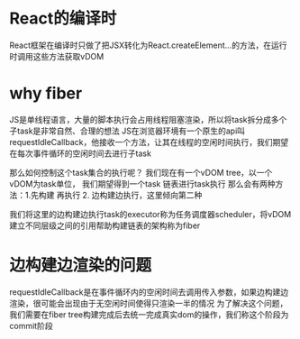 # React的编译时
React框架在编译时只做了把JSX转化为React.createElement...的方法，在运行时调用这些方法获取vDOM

# why fiber
JS是单线程语言，大量的脚本执行会占用线程阻塞渲染，所以将task拆分成多个子task是非常自然、合理的想法
JS在浏览器环境有一个原生的api叫requestIdleCallback，他接收一个方法，让其在线程的空闲时间执行，我们期望在每次事件循环的空闲时间去进行子task

那么如何控制这个task集合的执行呢？
我们现在有一个vDOM tree，以一个vDOM为task单位， 我们期望得到一个task 链表进行task执行
那么会有两种方法：1.先构建 再执行 2. 边构建边执行，这里倾向第二种

我们将这里的边构建边执行task的executor称为任务调度器scheduler，将vDOM建立不同层级之间的引用帮助构建链表的架构称为fiber

# 边构建边渲染的问题
requestIdleCallback是在事件循环内的空闲时间去调用传入参数，如果边构建边渲染，很可能会出现由于无空闲时间使得只渲染一半的情况
为了解决这个问题，我们需要在fiber tree构建完成后去统一完成真实dom的操作，我们称这个阶段为commit阶段